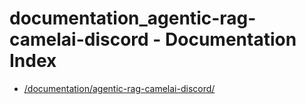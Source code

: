 # documentation_agentic-rag-camelai-discord - Documentation Index

- [/documentation/agentic-rag-camelai-discord/](./_documentation_agentic-rag-camelai-discord_.md)
